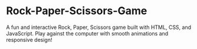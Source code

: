 # Rock-Paper-Scissors-Game
A fun and interactive Rock, Paper, Scissors game built with HTML, CSS, and JavaScript. Play against the computer with smooth animations and responsive design!
